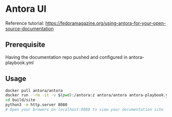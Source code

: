 # Antora UI

Reference tutorial: https://fedoramagazine.org/using-antora-for-your-open-source-documentation

## Prerequisite

Having the documentation repo pushed and configured in antora-playbook.yml

## Usage

```bash
docker pull antora/antora
docker run --rm -it -v $(pwd):/antora:z antora/antora antora-playbook.yml --stacktrace
cd build/site
python3 -m http.server 8080
# Open your browers on localhost:8080 to view your documentation site
```
